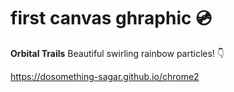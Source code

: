 # first canvas ghraphic 	:cd:
**Orbital Trails**
Beautiful swirling rainbow particles! :point_down:

https://dosomething-sagar.github.io/chrome2
